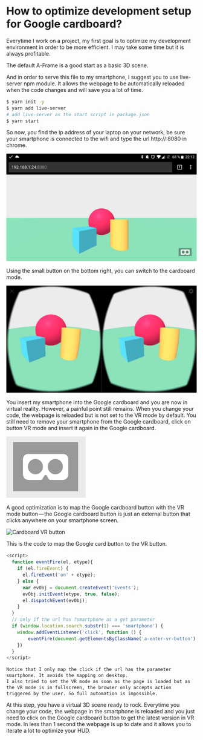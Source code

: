 # How to optimize development setup for Google cardboard?

Everytime I work on a project, my first goal is to optimize my development environment in order to be more efficient. I may take some time but it is always profitable.

The default A-Frame is a good start as a basic 3D scene.


And in order to serve this file to my smartphone, I suggest you to  use live-server npm module. It allows the webpage to be automatically reloaded when the code changes and will save you a lot of time.

```bash
$ yarn init -y
$ yarn add live-server
# add live-server as the start script in package.json
$ yarn start
```

So now, you find the ip address of your laptop on your network, be sure your smartphone is connected to the wifi and type the url http://<ip>:8080 in chrome.

![scene visible on port 8080](../assets/localhost.jpeg)

Using the small button on the bottom right, you can switch to the cardboard mode.

![Cardboard view](../assets/cardboard-view.jpeg)

You insert my smartphone into the Google cardboard and you are now in virtual reality.
However, a painful point still remains. When you change your code, the webpage is reloaded but is not set to the VR mode by default. You still need to remove your smartphone from the Google cardboard, click on button VR mode and insert it again in the Google cardboard.

![Cardboard VR button](../assets/vr-button-2.png)

A good optimization is to map the Google cardboard button with the VR mode button — the Google cardboard button is just an external button that clicks anywhere on your smartphone screen.

![Cardboard VR button](../assets/vr-button.png)

This is the code to map the Google card button to the VR button.  

```js
<script>
  function eventFire(el, etype){
    if (el.fireEvent) {
      el.fireEvent('on' + etype);
    } else {
      var evObj = document.createEvent('Events');
      evObj.initEvent(etype, true, false);
      el.dispatchEvent(evObj);
    }
  }
  // only if the url has ?smartphone as a get parameter
  if (window.location.search.substr(1) === 'smartphone') {
    window.addEventListener('click', function () {
        eventFire(document.getElementsByClassName('a-enter-vr-button')[0], 'click')
    })
  }
</script>
```


    Notice that I only map the click if the url has the parameter smartphone. It avoids the mapping on desktop. 
    I also tried to set the VR mode as soon as the page is loaded but as the VR mode is in fullscreen, the browser only accepts action triggered by the user. So full automation is impossible.


At this step, you have a virtual 3D scene ready to rock. Everytime you change your code, the webpage in the smartphone is reloaded and you just need to click on the Google cardboard button to get the latest version in VR mode. In less than 1 second the webpage is up to date and it allows you to iterate a lot to optimize your HUD.
